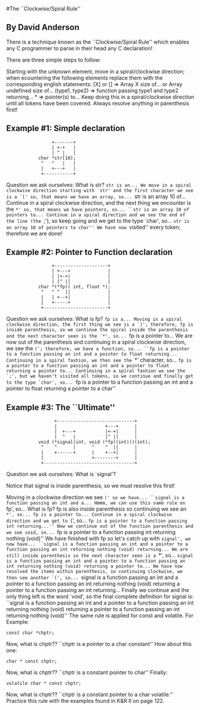 #The ``Clockwise/Spiral Rule''
## By David Anderson

There is a technique known as the ``Clockwise/Spiral Rule'' which enables any C programmer to parse in their head any C declaration!

There are three simple steps to follow:

Starting with the unknown element, move in a spiral/clockwise direction; when ecountering the following elements replace them with the corresponding english statements:
[X] or []
=> Array X size of... or Array undefined size of...
(type1, type2)
=> function passing type1 and type2 returning...
*
=> pointer(s) to...
Keep doing this in a spiral/clockwise direction until all tokens have been covered.
Always resolve anything in parenthesis first!

## Example #1: Simple declaration
                     +-------+
                     | +-+   |
                     | ^ |   |
                char *str[10];
                 ^   ^   |   |
                 |   +---+   |
                 +-----------+
Question we ask ourselves: What is str?
``str is an...
We move in a spiral clockwise direction starting with `str' and the first character we see is a `[' so, that means we have an array, so...
``str is an array 10 of...
Continue in a spiral clockwise direction, and the next thing we encounter is the `*' so, that means we have pointers, so...
``str is an array 10 of pointers to...
Continue in a spiral direction and we see the end of the line (the `;'), so keep going and we get to the type `char', so...
``str is an array 10 of pointers to char''
We have now ``visited'' every token; therefore we are done!

## Example #2: Pointer to Function declaration
                     +--------------------+
                     | +---+              |
                     | |+-+|              |
                     | |^ ||              |
                char *(*fp)( int, float *);
                 ^   ^ ^  ||              |
                 |   | +--+|              |
                 |   +-----+              |
                 +------------------------+
Question we ask ourselves: What is fp?
``fp is a...
Moving in a spiral clockwise direction, the first thing we see is a `)'; therefore, fp is inside parenthesis, so we continue the spiral inside the parenthesis and the next character seen is the `*', so...
``fp is a pointer to...
We are now out of the parenthesis and continuing in a spiral clockwise direction, we see the `('; therefore, we have a function, so...
``fp is a pointer to a function passing an int and a pointer to float returning...
Continuing in a spiral fashion, we then see the `*' character, so...
``fp is a pointer to a function passing an int and a pointer to float returning a pointer to...
Continuing in a spiral fashion we see the `;', but we haven't visited all tokens, so we continue and finally get to the type `char', so...
``fp is a pointer to a function passing an int and a pointer to float returning a pointer to a char''

## Example #3: The ``Ultimate''
                      +-----------------------------+
                      |                  +---+      |
                      |  +---+           |+-+|      |
                      |  ^   |           |^ ||      |
                void (*signal(int, void (*fp)(int)))(int);
                 ^    ^      |      ^    ^  ||      |
                 |    +------+      |    +--+|      |
                 |                  +--------+      |
                 +----------------------------------+
Question we ask ourselves: What is `signal'?

Notice that signal is inside parenthesis, so we must resolve this first!

Moving in a clockwise direction we see `(' so we have...
``signal is a function passing an int and a...
Hmmm, we can use this same rule on `fp', so... What is fp? fp is also inside parenthesis so continuing we see an `*', so...
fp is a pointer to...
Continue in a spiral clockwise direction and we get to `(', so...
``fp is a pointer to a function passing int returning...''
Now we continue out of the function parenthesis and we see void, so...
``fp is a pointer to a function passing int returning nothing (void)''
We have finished with fp so let's catch up with `signal', we now have...
``signal is a function passing an int and a pointer to a function passing an int returning nothing (void) returning...
We are still inside parenthesis so the next character seen is a `*', so...
``signal is a function passing an int and a pointer to a function passing an int returning nothing (void) returning a pointer to...
We have now resolved the items within parenthesis, so continuing clockwise, we then see another `(', so...
``signal is a function passing an int and a pointer to a function passing an int returning nothing (void) returning a pointer to a function passing an int returning...
Finally we continue and the only thing left is the word `void', so the final complete definition for signal is:
``signal is a function passing an int and a pointer to a function passing an int returning nothing (void) returning a pointer to a function passing an int returning nothing (void)''
The same rule is applied for const and volatile. For Example:

	const char *chptr;
Now, what is chptr??
``chptr is a pointer to a char constant''
How about this one:

	char * const chptr;
Now, what is chptr??
``chptr is a constant pointer to char''
Finally:

	volatile char * const chptr;
Now, what is chptr??
``chptr is a constant pointer to a char volatile.''
Practice this rule with the examples found in K&R II on page 122.
